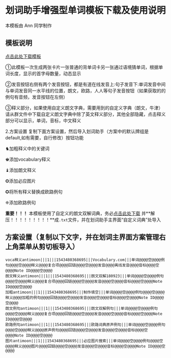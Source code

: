 # 划词助手增强型单词模板下载及使用说明

本模板由 Ann 同学制作

## 模板说明

[点击此处下载模板](https://github.com/mmjang/ankihelper/raw/master/model/%E5%8D%95%E8%AF%8D%E5%8D%A1.apkg)

①此模板一次生成两张卡片一张普通的背单词卡另一张通过语境猜单词，根据单词长度，显示的首字母数量，动态显示

②发音按钮右侧有两个发音按钮，都是有道在线发音上:句子发音下:单词发音中间与单词发音同一水平线的位置，朗文，欧路，人人等句子发音按钮（如果获取的的例句有音频，发音按钮在左侧）

③释义部分，如果使用自定义朗文字典，需要用到的自定义字典（朗文，牛津）请从群文件中下载自定义朗文字典中除了英文释义部分，其他全部隐藏，点击释义部分可以显示，单词，音标，中文释义

2.方案设置 复制下面方案设置，然后导入划词助手（方案中的默认牌组是 default,如有需要，自行修改）按钮功能

♞加粗释义中的关键词

♚添加vocabulary释义

♝添加朗文释义

❂添加必应图片

✪将所有释义替换成欧路例句

❈添加欧路例句

**重要！！！** 本模板使用了自定义的朗文双解词典，务必[点击此处下载](https://github.com/mmjang/ankihelper/raw/master/custom_dictionary/longman.zip)
并**解压！！！！！！！！！**成`.txt`文件，并在划词助手主界面“自定义词典”处导入

## 方案设置（复制以下文字，并在划词主界面方案管理右上角菜单从剪切板导入）

    voca释义antimoon|||1|||1543480368695|||Vocabulary.com|||单词@@@@空@@@@例句@@@@空@@@@释义@@@@复合项@@@@回链@@@@空@@@@发音@@@@离线发音@@@@音标@@@@空@@@@Note ID@@@@空@@@@
    朗文释义antimoon|||1|||1543480368695|||朗文双解180923|||单词@@@@空@@@@例句@@@@空@@@@释义@@@@复合项@@@@回链@@@@空@@@@发音@@@@空@@@@音标@@@@空@@@@Note ID@@@@空@@@@
    加粗antimoon|||1|||1543480368695|||制作填空|||单词@@@@空@@@@例句@@@@空@@@@释义@@@@加粗的例句@@@@回链@@@@空@@@@发音@@@@空@@@@音标@@@@空@@@@Note ID@@@@空@@@@
    朗文例句antimoon|||1|||1543480368695|||朗文双解例句|||单词@@@@空@@@@例句@@@@空@@@@释义@@@@复合项@@@@回链@@@@空@@@@发音@@@@空@@@@音标@@@@空@@@@Note ID@@@@空@@@@
    欧路例句antimoon|||1|||1543480368695|||欧路词典原声例句|||单词@@@@空@@@@例句@@@@空@@@@释义@@@@原声例句@@@@回链@@@@空@@@@发音@@@@空@@@@音标@@@@空@@@@Note ID@@@@空@@@@
    图片antimoon|||1|||1543480368695|||必应图片搜索|||单词@@@@空@@@@例句@@@@空@@@@释义@@@@图片@@@@回链@@@@空@@@@发音@@@@空@@@@音标@@@@空@@@@Note ID@@@@空@@@@